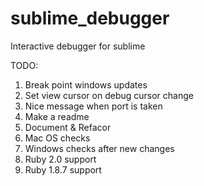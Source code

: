 sublime_debugger
================

Interactive debugger for sublime

TODO:
1. Break point windows updates
2. Set view cursor on debug cursor change
3. Nice message when port is taken
4. Make a readme
5. Document & Refacor
6. Mac OS checks
7. Windows checks after new changes
8. Ruby 2.0 support
9. Ruby 1.8.7 support

